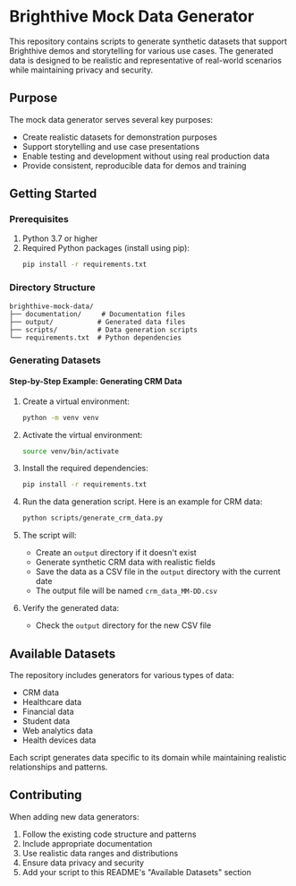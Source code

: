 # Brighthive Mock Data Generator

This repository contains scripts to generate synthetic datasets that support Brighthive demos and storytelling for various use cases. The generated data is designed to be realistic and representative of real-world scenarios while maintaining privacy and security.

## Purpose

The mock data generator serves several key purposes:
- Create realistic datasets for demonstration purposes
- Support storytelling and use case presentations
- Enable testing and development without using real production data
- Provide consistent, reproducible data for demos and training

## Getting Started

### Prerequisites

1. Python 3.7 or higher
2. Required Python packages (install using pip):
   ```bash
   pip install -r requirements.txt
   ```

### Directory Structure

```
brighthive-mock-data/
├── documentation/     # Documentation files
├── output/           # Generated data files
├── scripts/          # Data generation scripts
└── requirements.txt  # Python dependencies
```

### Generating Datasets

#### Step-by-Step Example: Generating CRM Data

1. Create a virtual environment:
   ```bash
   python -m venv venv
   ```

2. Activate the virtual environment:
   ```bash
   source venv/bin/activate
   ```

3. Install the required dependencies:
   ```bash
   pip install -r requirements.txt
   ```

4. Run the data generation script. Here is an example for CRM data:
   ```bash
   python scripts/generate_crm_data.py
   ```

5. The script will:
   - Create an `output` directory if it doesn't exist
   - Generate synthetic CRM data with realistic fields
   - Save the data as a CSV file in the `output` directory with the current date
   - The output file will be named `crm_data_MM-DD.csv`

5. Verify the generated data:
   - Check the `output` directory for the new CSV file


## Available Datasets

The repository includes generators for various types of data:
- CRM data
- Healthcare data
- Financial data
- Student data
- Web analytics data
- Health devices data

Each script generates data specific to its domain while maintaining realistic relationships and patterns.

## Contributing

When adding new data generators:
1. Follow the existing code structure and patterns
2. Include appropriate documentation
3. Use realistic data ranges and distributions
4. Ensure data privacy and security
5. Add your script to this README's "Available Datasets" section